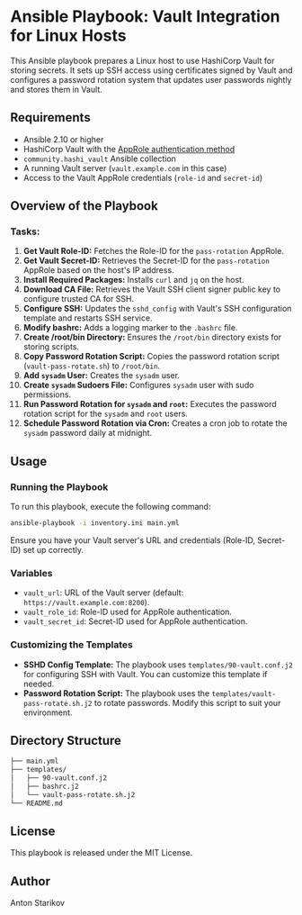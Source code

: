 
# Ansible Playbook: Vault Integration for Linux Hosts

This Ansible playbook prepares a Linux host to use HashiCorp Vault for storing secrets. It sets up SSH access using certificates signed by Vault and configures a password rotation system that updates user passwords nightly and stores them in Vault.

## Requirements

- Ansible 2.10 or higher
- HashiCorp Vault with the [AppRole authentication method](https://www.vaultproject.io/docs/auth/approle)
- `community.hashi_vault` Ansible collection
- A running Vault server (`vault.example.com` in this case)
- Access to the Vault AppRole credentials (`role-id` and `secret-id`)

## Overview of the Playbook

### Tasks:

1. **Get Vault Role-ID:** Fetches the Role-ID for the `pass-rotation` AppRole.
2. **Get Vault Secret-ID:** Retrieves the Secret-ID for the `pass-rotation` AppRole based on the host's IP address.
3. **Install Required Packages:** Installs `curl` and `jq` on the host.
4. **Download CA File:** Retrieves the Vault SSH client signer public key to configure trusted CA for SSH.
5. **Configure SSH:** Updates the `sshd_config` with Vault's SSH configuration template and restarts SSH service.
6. **Modify bashrc:** Adds a logging marker to the `.bashrc` file.
7. **Create /root/bin Directory:** Ensures the `/root/bin` directory exists for storing scripts.
8. **Copy Password Rotation Script:** Copies the password rotation script (`vault-pass-rotate.sh`) to `/root/bin`.
9. **Add `sysadm` User:** Creates the `sysadm` user.
10. **Create `sysadm` Sudoers File:** Configures `sysadm` user with sudo permissions.
11. **Run Password Rotation for `sysadm` and `root`:** Executes the password rotation script for the `sysadm` and `root` users.
12. **Schedule Password Rotation via Cron:** Creates a cron job to rotate the `sysadm` password daily at midnight.

## Usage

### Running the Playbook

To run this playbook, execute the following command:

```bash
ansible-playbook -i inventory.ini main.yml
```

Ensure you have your Vault server's URL and credentials (Role-ID, Secret-ID) set up correctly.

### Variables

- `vault_url`: URL of the Vault server (default: `https://vault.example.com:8200`).
- `vault_role_id`: Role-ID used for AppRole authentication.
- `vault_secret_id`: Secret-ID used for AppRole authentication.

### Customizing the Templates

- **SSHD Config Template:** The playbook uses `templates/90-vault.conf.j2` for configuring SSH with Vault. You can customize this template if needed.
- **Password Rotation Script:** The playbook uses the `templates/vault-pass-rotate.sh.j2` to rotate passwords. Modify this script to suit your environment.

## Directory Structure

```bash
├── main.yml
├── templates/
│   ├── 90-vault.conf.j2
│   ├── bashrc.j2
│   └── vault-pass-rotate.sh.j2
└── README.md
```

## License

This playbook is released under the MIT License.

## Author

Anton Starikov
```

